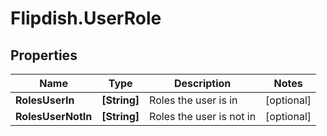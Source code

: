 # Flipdish.UserRole

## Properties

Name | Type | Description | Notes
------------ | ------------- | ------------- | -------------
**RolesUserIn** | **[String]** | Roles the user is in | [optional] 
**RolesUserNotIn** | **[String]** | Roles the user is not in | [optional] 


